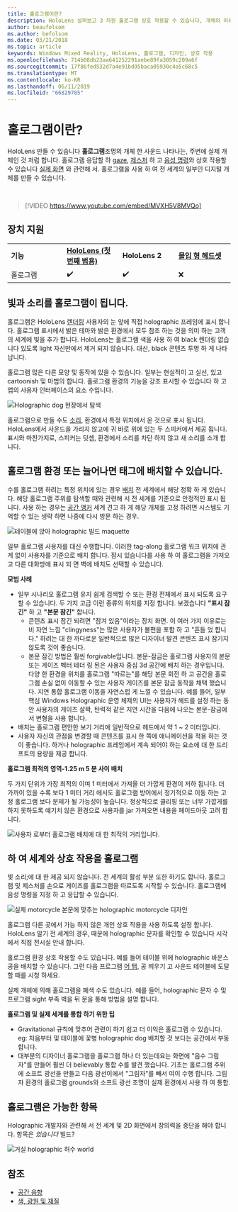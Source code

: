```yaml
---
title: 홀로그램이란?
description: HoloLens 살펴보고 3 차원 홀로그램 상호 작용할 수 있습니다, 개체의 이루어지고 있습니다 주변에 나타나는 사운드.
author: beaufolsom
ms.author: befolsom
ms.date: 03/21/2018
ms.topic: article
keywords: Windows Mixed Reality, HoloLens, 홀로그램, 디자인, 상호 작용
ms.openlocfilehash: 714b08db23aa641252291aebe89fa3059c209a6f
ms.sourcegitcommit: 17f86fed532d7a4e91bd95baca05930c4a5c68c5
ms.translationtype: MT
ms.contentlocale: ko-KR
ms.lasthandoff: 06/11/2019
ms.locfileid: "66829785"
---
```

# <a name="what-is-a-hologram"></a>홀로그램이란?

HoloLens 만들 수 있습니다 **홀로그램**조명의 개체 한 사운드 나타나는, 주변에 실제 개체인 것 처럼 합니다. 홀로그램 응답할 하 [gaze](gaze.md), [제스처](gestures.md) 하 고 [음성 명령](voice-input.md)와 상호 작용할 수 있습니다 [실제 화면](spatial-mapping.md) 와 관련해 서. 홀로그램을 사용 하 여 전 세계의 일부인 디지털 개체를 만들 수 있습니다.

<br>

>[!VIDEO https://www.youtube.com/embed/MVXH5V8MVQo]

## <a name="device-support"></a>장치 지원

<table>
    <colgroup>
    <col width="25%" />
    <col width="25%" />
    <col width="25%" />
    <col width="25%" />
    </colgroup>
    <tr>
        <td><strong>기능</strong></td>
        <td><a href="hololens-hardware-details.md"><strong>HoloLens (첫 번째 범용)</strong></a></td>
        <td><strong>HoloLens 2</strong></td>
        <td><a href="immersive-headset-hardware-details.md"><strong>몰입 형 헤드셋</strong></a></td>
    </tr>
     <tr>
        <td>홀로그램</td>
        <td>✔️</td>
        <td>✔️</td>
        <td>❌</td>
    </tr>
</table>

## <a name="a-hologram-is-made-of-light-and-sound"></a>빛과 소리를 홀로그램이 됩니다.

홀로그램은 HoloLens [렌더링](rendering.md) 사용자의 눈 앞에 직접 holographic 프레임에 표시 합니다. 홀로그램 표시에서 밝은 테마와 밝은 환경에서 모두 참조 하는 것을 의미 하는 고객의 세계에 빛을 추가 합니다. HoloLens는 홀로그램 색을 사용 하 여 black 렌더링 없습니다 있도록 light 자신만에서 제거 되지 않습니다. 대신, black 콘텐츠 투명 하 게 나타납니다.

홀로그램 많은 다른 모양 및 동작에 있을 수 있습니다. 일부는 현실적이 고 실선, 있고 cartoonish 및 마법의 합니다. 홀로그램 환경의 기능을 강조 표시할 수 있습니다 하 고 앱의 사용자 인터페이스의 요소 수입니다.

![Holographic dog 현장에서 탐색](images/fang3-640px.jpg)

홀로그램으로 만들 수도 [소리](spatial-sound.md), 환경에서 특정 위치에서 온 것으로 표시 됩니다. HoloLens에서 사운드을 가리지 않고에 귀 바로 위에 있는 두 스피커에서 제공 됩니다. 표시와 마찬가지로, 스피커는 덧셈, 환경에서 소리를 차단 하지 않고 새 소리를 소개 합니다.

## <a name="a-hologram-can-be-placed-in-the-world-or-tag-along-with-you"></a>홀로그램 환경 또는 늘어나면 태그에 배치할 수 있습니다.

수를 홀로그램 하려는 특정 위치에 있는 경우 [배치](coordinate-systems.md) 전 세계에서 해당 정확 하 게 있습니다. 해당 홀로그램 주위를 탐색할 때와 관련해 서 전 세계를 기준으로 안정적인 표시 됩니다. 사용 하는 경우는 [공간 앵커](coordinate-systems.md#spatial-anchors) 세계 견고 하 게 해당 개체를 고정 하려면 시스템도 기억할 수 있는 생략 하면 나중에 다시 방문 하는 경우.

![테이블에 앉아 holographic 빌드 maquette](images/image5-640px.png)

일부 홀로그램 사용자를 대신 수행합니다. 이러한 tag-along 홀로그램 워크 위치에 관계 없이 사용자를 기준으로 배치 합니다. 잠시 있습니다를 사용 하 여 홀로그램을 가져오고 다른 대화방에 표시 되 면 벽에 배치도 선택할 수 있습니다.

**모범 사례**
* 일부 시나리오 홀로그램 유지 쉽게 검색할 수 또는 환경 전체에서 표시 되도록 요구할 수 있습니다. 두 가지 고급 이런 종류의 위치를 지정 합니다. 보겠습니다 **"표시 잠긴"** 하 고 **"본문 잠긴"** 합니다.
   * 콘텐츠 표시 잠긴 되려면 "잠겨 있음"이라는 장치 화면. 이 여러 가지 이유로는 비 자연 느낌 "clingyness"는 많은 사용자가 불편을 포함 하 고 "흔들 었 합니다." 하려는 대 한 까다로운 일반적으로 많은 디자이너 발견 콘텐츠 표시 잠기지 않도록 것이 좋습니다.
   * 본문 잠긴 방법은 훨씬 forgivable입니다. 본문-잠금은 홀로그램 사용자의 본문 또는 게이즈 벡터 테더 링 된은 사용자 중심 3d 공간에 배치 하는 경우입니다. 다양 한 환경을 위치를 홀로그램 "따르는"를 해당 본문 회전 하 고 공간을 홀로그램 손실 없이 이동할 수 있는 사용자 게이즈를 본문 잠금 동작을 채택 했습니다. 지연 통합 홀로그램 이동을 자연스럽 게 느낄 수 있습니다. 예를 들어, 일부 핵심 Windows Holographic 운영 체제의 UI는 사용자가 헤드를 설정 하는 동안 사용자의 게이즈 살짝, 탄력적 같은 지연 시간을 다음에 나오는 본문-잠금에서 변형을 사용 합니다.
* 배치는 홀로그램 편안한 보기 거리에 일반적으로 헤드에서 약 1 ~ 2 미터입니다.
* 사용자 자신의 관점을 변경할 때 콘텐츠를 표시 한 쪽에 애니메이션을 적용 하는 것이 좋습니다. 하거나 holographic 프레임에서 계속 되어야 하는 요소에 대 한 드리프트의 용량을 제공 합니다.

**홀로그램 최적의 영역-1.25 m 5 분 사이 배치**

두 가지 단위가 가장 최적의 이며 1 미터에서 가져올 더 가깝게 환경이 저하 됩니다. 더 가까이 있을 수록 보다 1 미터 거리 에서도 홀로그램 방어에서 정기적으로 이동 하는 고정 홀로그램 보다 문제가 될 가능성이 높습니다. 정상적으로 클리핑 또는 너무 가깝게를 하지 못하도록 예기치 않은 환경으로 사용자를 jar 가져오면 내용을 페이드아웃 고려 합니다.

![사용자 로부터 홀로그램 배치에 대 한 최적의 거리입니다.](images/distanceguiderendering-640px.png)

## <a name="a-hologram-interacts-with-you-and-your-world"></a>하 여 세계와 상호 작용을 홀로그램

빛 소리;에 대 한 제공 되지 않습니다. 전 세계의 활성 부분 또한 하기도 합니다. 홀로그램 및 제스처를 손으로 게이즈를 홀로그램을 따르도록 시작할 수 있습니다. 홀로그램에 음성 명령을 지정 하 고 응답할 수 있습니다.

![실제 motorcycle 본문에 맞추는 holographic motorcycle 디자인](images/image8-640px.png)

홀로그램 다른 곳에서 가능 하지 않은 개인 상호 작용을 사용 하도록 설정 합니다. HoloLens 알기 전 세계의 경우, 때문에 holographic 문자를 확인할 수 있습니다 시각에서 직접 전시실 안내 합니다.

홀로그램 환경 상호 작용할 수도 있습니다. 예를 들어 테이블 위에 holographic 바운스 공을 배치할 수 있습니다. 그런 다음 프로그램 [어 탭](gestures.md#air-tap), 공 띄우기 고 사운드 테이블에 도달할 때를 시청 하세요.

실제 개체에 의해 홀로그램을 폐색 수도 있습니다. 예를 들어, holographic 문자 수 및 프로그램 sight 부족 벽을 뒤 문을 통해 방법을 설명 합니다.

**홀로그램 및 실제 세계를 통합 하기 위한 팁**
* Gravitational 규칙에 맞추어 관련이 하기 쉽고 더 이익은 홀로그램 수 있습니다. eg: 처음부터 및 테이블에 꽃병 holographic dog 배치할 것 보다는 공간에서 부동 합니다.
* 대부분의 디자이너 홀로그램을 홀로그램 하나 더 있는데요는 화면에 "음수 그림자"를 만들어 훨씬 더 believably 통합 수를 발견 했습니다. 기초는 홀로그램 주위에 소프트 광선을 만들고 다음 광선이에서 "그림자"를 빼서 여이 수행 합니다. 그림자 환경의 홀로그램 grounds와 소프트 광선 조명이 실제 환경에서 사용 하 여 통합.

## <a name="a-hologram-is-whatever-you-dream-up"></a>홀로그램은 가능한 항목

Holographic 개발자와 관련해 서 전 세계 및 2D 화면에서 창의력을 중단을 해야 합니다. 항목은 *있습니다* 빌드?

![거실 holographic 허수 world](images/designoverview.jpg)

## <a name="see-also"></a>참조
* [공간 음향](spatial-sound.md)
* [색, 광원 및 재질](color,-light-and-materials.md)
